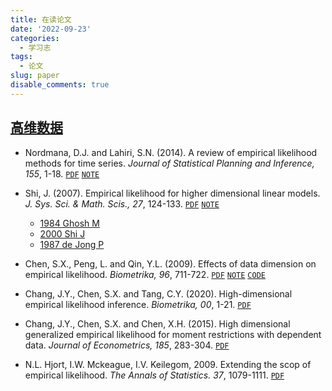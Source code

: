 ```yaml
---
title: 在读论文
date: '2022-09-23'
categories:
  - 学习志
tags:
  - 论文
slug: paper
disable_comments: true
---
```


<!-- <font style="background-color: #FFFFCD;">[`PDF`](/papers/HigDimen/2.pdf)</font>
<font style="background-color: #F0FFFF;">[`NOTE`](/papers/HigDimen/2-note.pdf)</font>
<font style="background-color: #E6E6FA;">[](/papers/HigDimen/2-code.pdf)</font>
-->

## [高维数据](https://tang-jay.github.io/HighDimen)
-  Nordmana, D.J. and Lahiri, S.N. (2014). A review of empirical likelihood methods for time series. _Journal of Statistical Planning and Inference, 155_, 1-18. 
[`PDF`](/papers/HigDimen/1.pdf)
[`NOTE`](/papers/HigDimen/1-note.pdf)

-  Shi, J. (2007). Empirical likelihood for higher dimensional linear models. _J. Sys. Sci. & Math. Scis., 27_, 124-133. 
[`PDF`](/papers/HigDimen/2.pdf)
[`NOTE`](/papers/HigDimen/2-note.pdf)

   - [1984 Ghosh M](/papers/HigDimen/2-1.pdf)
   - [2000 Shi J](/papers/HigDimen/2-2.pdf)
   - [1987 de Jong P](/papers/HigDimen/2-3.pdf)


-  Chen, S.X., Peng, L. and Qin, Y.L. (2009). Effects of data dimension on empirical likelihood. _Biometrika, 96_, 711-722. 
[`PDF`](/papers/HigDimen/3.pdf)
[`NOTE`](/papers/HigDimen/3-note.pdf)
[`CODE`](https://github.com/Tang-Jay/HigDimen/tree/main/2009ChenSongxi)

-  Chang, J.Y., Chen, S.X. and Tang, C.Y. (2020). High-dimensional empirical likelihood inference. _Biometrika, 00_, 1-21.
[`PDF`](/papers/HigDimen/3-1.pdf)

-  Chang, J.Y., Chen, S.X. and Chen, X.H. (2015). High dimensional generalized empirical likelihood for moment restrictions with dependent data. _Journal of Econometrics,  185_, 283-304.
[`PDF`](/papers/HigDimen/3-2.pdf)

-  N.L. Hjort, I.W. Mckeague, I.V. Keilegom, 2009. Extending the scop of empirical likelihood. _The Annals of Statistics. 37_, 1079-1111. [`PDF`](/papers/HigDimen/1-1.pdf)

